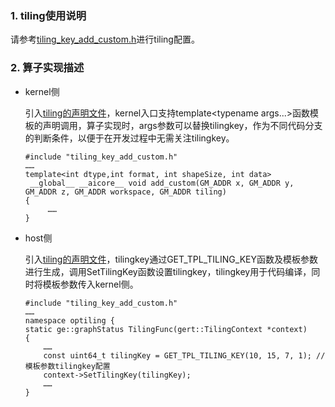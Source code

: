 ### 1. tiling使用说明 
  请参考[tiling_key_add_custom.h](./op_kernel/tiling_key_add_custom.h)进行tiling配置。

### 2. 算子实现描述
- kernel侧

  引入[tiling的声明文件](op_kernel/tiling_key_add_custom.h)，kernel入口支持template&lt;typename args...&gt;函数模板的声明调用，算子实现时，args参数可以替换tilingkey，作为不同代码分支的判断条件，以便于在开发过程中无需关注tilingkey。
    ```
    #include "tiling_key_add_custom.h"
    ……
    template<int dtype,int format, int shapeSize, int data>
     __global__ __aicore__ void add_custom(GM_ADDR x, GM_ADDR y, GM_ADDR z, GM_ADDR workspace, GM_ADDR tiling)
    {
         …… 
    }
    ```
- host侧
  
  引入[tiling的声明文件](op_kernel/tiling_key_add_custom.h)，tilingkey通过GET_TPL_TILING_KEY函数及模板参数进行生成，调用SetTilingKey函数设置tilingkey，tilingkey用于代码编译，同时将模板参数传入kernel侧。
    ```
    #include "tiling_key_add_custom.h"
    ……
    namespace optiling {
    static ge::graphStatus TilingFunc(gert::TilingContext *context)
    {
        ……
        const uint64_t tilingKey = GET_TPL_TILING_KEY(10, 15, 7, 1); // 模板参数tilingkey配置
        context->SetTilingKey(tilingKey);
        ……
    }
    ```